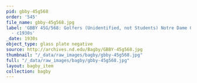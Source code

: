 ```yaml
---
pid: gbby-45g568
order: '545'
file_name: gbby-45g568.jpg
label: 'GBBY 45G/568: Golfers (Unidentified, not Students) Notre Dame Golf Course
  - c1930s'
_date: 1930s
object_type: glass plate negative
source: http://archives.nd.edu/Bagby/GBBY-45g568.jpg
thumbnail: "/_data/raw_images/bagby/gbby-45g568.jpg"
full: "/_data/raw_images/bagby/gbby-45g568.jpg"
layout: bagby_item
collection: bagby
---
```

